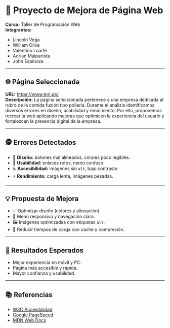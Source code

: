 # 🚀 Proyecto de Mejora de Página Web  
**Curso:** Taller de Programación Web  
**Integrantes:**  
- Lincoln Vega  
- William Oliva
- Valentino Loarte
- Adrian Malpartida
- John Espinoza

---

## 🌐 Página Seleccionada  
**URL:** https://www.tori.pe/  
**Descripción:** La página seleccionada pertenece a una empresa dedicada al rubro de la comida fusión tipo pollería. Durante el análisis identificamos diversos errores en diseño, usabilidad y rendimiento. Por ello, proponemos recrear la web aplicando mejoras que optimicen la experiencia del usuario y fortalezcan la presencia digital de la empresa.  

---

## 🕵️ Errores Detectados  
- 🎨 **Diseño:** botones mal alineados, colores poco legibles.  
- 🧭 **Usabilidad:** enlaces rotos, menú confuso.  
- ♿ **Accesibilidad:** imágenes sin `alt`, bajo contraste.  
- ⚡ **Rendimiento:** carga lenta, imágenes pesadas.  

---

## 💡 Propuesta de Mejora  
- ✅ Optimizar diseño (colores y alineación).  
- 📱 Menú responsivo y navegación clara.  
- 🖼️ Imágenes optimizadas con etiquetas `alt`.  
- 🚀 Reducir tiempos de carga con cache y compresión.  

---

## 🎯 Resultados Esperados  
- Mejor experiencia en móvil y PC.  
- Página más accesible y rápida.  
- Mayor confianza y usabilidad.  

---

## 📚 Referencias  
- [W3C Accesibilidad](https://www.w3.org/WAI/fundamentals/accessibility-intro/)  
- [Google PageSpeed](https://pagespeed.web.dev/)  
- [MDN Web Docs](https://developer.mozilla.org/es/)  
